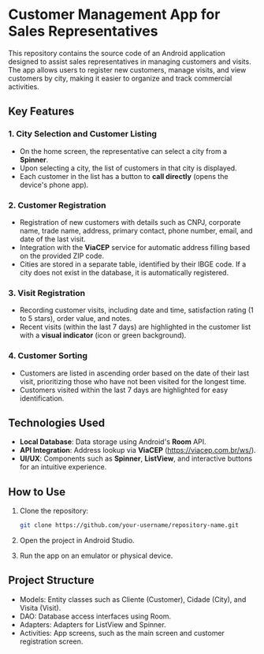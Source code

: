 # Customer Management App for Sales Representatives

This repository contains the source code of an Android application designed to assist sales representatives in managing customers and visits. The app allows users to register new customers, manage visits, and view customers by city, making it easier to organize and track commercial activities.

## Key Features

### 1. **City Selection and Customer Listing**
- On the home screen, the representative can select a city from a **Spinner**.
- Upon selecting a city, the list of customers in that city is displayed.
- Each customer in the list has a button to **call directly** (opens the device's phone app).

### 2. **Customer Registration**
- Registration of new customers with details such as CNPJ, corporate name, trade name, address, primary contact, phone number, email, and date of the last visit.
- Integration with the **ViaCEP** service for automatic address filling based on the provided ZIP code.
- Cities are stored in a separate table, identified by their IBGE code. If a city does not exist in the database, it is automatically registered.

### 3. **Visit Registration**
- Recording customer visits, including date and time, satisfaction rating (1 to 5 stars), order value, and notes.
- Recent visits (within the last 7 days) are highlighted in the customer list with a **visual indicator** (icon or green background).

### 4. **Customer Sorting**
- Customers are listed in ascending order based on the date of their last visit, prioritizing those who have not been visited for the longest time.
- Customers visited within the last 7 days are highlighted for easy identification.

## Technologies Used
- **Local Database**: Data storage using Android's **Room** API.
- **API Integration**: Address lookup via **ViaCEP** (https://viacep.com.br/ws/).
- **UI/UX**: Components such as **Spinner**, **ListView**, and interactive buttons for an intuitive experience.

## How to Use
1. Clone the repository:
   ```bash
   git clone https://github.com/your-username/repository-name.git
   
2. Open the project in Android Studio.

3. Run the app on an emulator or physical device.

## Project Structure
- Models: Entity classes such as Cliente (Customer), Cidade (City), and Visita (Visit).
- DAO: Database access interfaces using Room.
- Adapters: Adapters for ListView and Spinner.
- Activities: App screens, such as the main screen and customer registration screen.
